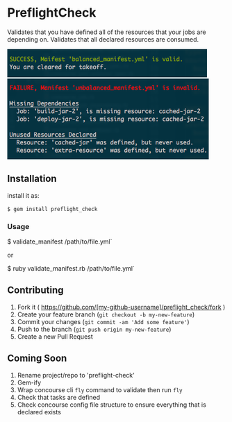 # PreflightCheck

Validates that you have defined all of the resources that your jobs are depending on.
Validates that all declared resources are consumed.
 
 ![alt text](https://github.com/postazure/concourse-manifest-validator/blob/master/support/success_use_screenshot.png "Success Use")
 ![alt text](https://github.com/postazure/concourse-manifest-validator/blob/master/support/failure_use_screenshot.png "Failure Use")

## Installation

install it as:

    $ gem install preflight_check

### Usage

$ validate_manifest /path/to/file.yml`
 
 or
    
$ ruby validate_manifest.rb /path/to/file.yml`
 
 
## Contributing

1. Fork it ( https://github.com/[my-github-username]/preflight_check/fork )
2. Create your feature branch (`git checkout -b my-new-feature`)
3. Commit your changes (`git commit -am 'Add some feature'`)
4. Push to the branch (`git push origin my-new-feature`)
5. Create a new Pull Request

 
## Coming Soon
 1. Rename project/repo to 'preflight-check'
 1. Gem-ify
 1. Wrap concourse cli `fly` command to validate then run `fly`
 1. Check that tasks are defined
 1. Check concourse config file structure to ensure everything that is declared exists